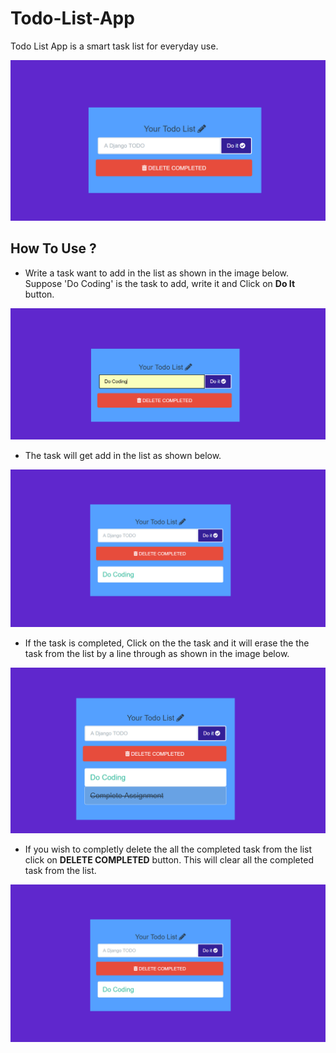 # Todo-List-App
Todo List App is a smart task list for everyday use.

![app image](images/image-1.png)

## How To Use ?

- Write a task want to add in the list as shown in the image below. Suppose 'Do Coding' is the task to add, write it and Click on **Do It** button.

![app image](images/image-2.png)

- The task will get add in the list as shown below.

![app image](images/image-3.png)

- If the task is completed, Click on the the task and it will erase the the task from the list by a line through as shown in the image below.

![app image](images/image-4.png)

- If you wish to completly delete the all the completed task from the list click on **DELETE COMPLETED** button. This will clear all the completed task from the list.

![app image](images/image-3.png)




